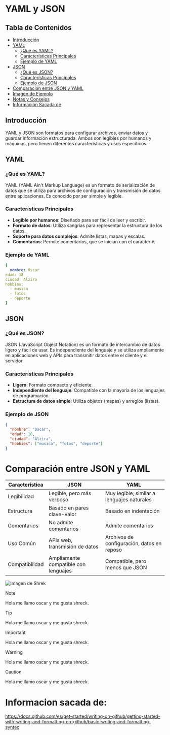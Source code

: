 # YAML y JSON

## Tabla de Contenidos
- [Introducción](#introducción)
- [YAML](#yaml)
  - [¿Qué es YAML?](#qué-es-yaml)
  - [Características Principales](#características-principales)
  - [Ejemplo de YAML](#ejemplo-de-yaml)
- [JSON](#json)
  - [¿Qué es JSON?](#qué-es-json)
  - [Características Principales](#características-principales-1)
  - [Ejemplo de JSON](#ejemplo-de-json)
- [Comparación entre JSON y YAML](#comparación-entre-json-y-yaml)
- [Imagen de Ejemplo](#imagen-de-ejemplo)
- [Notas y Consejos](#notas-y-consejos)
- [Información Sacada de](#información-sacada-de)

## Introducción
YAML y JSON son formatos para configurar archivos, enviar datos y guardar información estructurada. Ambos son legibles por humanos y máquinas, pero tienen diferentes características y usos específicos.

## YAML
### ¿Qué es YAML?
YAML (YAML Ain't Markup Language) es un formato de serialización de datos que se utiliza para archivos de configuración y transmisión de datos entre aplicaciones. Es conocido por ser simple y legible.

### Características Principales
- **Legible por humanos**: Diseñado para ser fácil de leer y escribir.
- **Formato de datos**: Utiliza sangrías para representar la estructura de los datos.
- **Soporte para datos complejos**: Admite listas, mapas y escalas.
- **Comentarios**: Permite comentarios, que se inician con el carácter `#`.


### Ejemplo de YAML
```YAML
{
  nombre: Oscar
edad: 18
ciudad: Alzira
hobbies:
  - musica
  - fotos
  - deporte
}
```

## JSON
### ¿Qué es JSON?
JSON (JavaScript Object Notation) es un formato de intercambio de datos ligero y fácil de usar. Es independiente del lenguaje y se utiliza ampliamente en aplicaciones web y APIs para transmitir datos entre el cliente y el servidor.

### Características Principales
- **Ligero**: Formato compacto y eficiente.
- **Independiente del lenguaje**: Compatible con la mayoría de los lenguajes de programación.
- **Estructura de datos simple**: Utiliza objetos (mapas) y arreglos (listas).

### Ejemplo de JSON
```json
{
  "nombre": "Oscar",
  "edad": 18,
  "ciudad": "Alzira",
  "hobbies": ["musica", "fotos", "deporte"]
}
```


# Comparación entre JSON y YAML

| Característica | JSON                              | YAML                                     |
|----------------|-----------------------------------|------------------------------------------|
| Legibilidad    | Legible, pero más verboso         | Muy legible, similar a lenguajes naturales|
| Estructura     | Basado en pares clave-valor       | Basado en indentación                    |
| Comentarios    | No admite comentarios             | Admite comentarios                       |
| Uso Común      | APIs web, transmisión de datos    | Archivos de configuración, datos en reposo|
| Compatibilidad | Ampliamente compatible con lenguajes | Compatible, pero menos que JSON          |

![Imagen de Shrek](https://hips.hearstapps.com/hmg-prod/images/shrek-64f9ceef56099.jpg)

> [!NOTE]
> Hola me llamo oscar y me gusta shreck.

> [!TIP]
> Hola me llamo oscar y me gusta shreck.

> [!IMPORTANT]
> Hola me llamo oscar y me gusta shreck.

> [!WARNING]
> Hola me llamo oscar y me gusta shreck.

> [!CAUTION]
> Hola me llamo oscar y me gusta shreck.


# Informacion sacada de:

https://docs.github.com/es/get-started/writing-on-github/getting-started-with-writing-and-formatting-on-github/basic-writing-and-formatting-syntax

